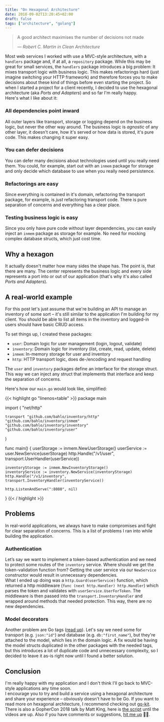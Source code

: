 ```yaml
---
title: "On Hexagonal Architecture"
date: 2018-09-02T13:20:45+02:00
draft: false
tags: ["architecture", "golang"]
---
```


> A good architect maximises the number of decisions not made
>
> <cite>— Robert C. Martin in Clean Architecture</cite>

Most web services I worked with use a MVC-style architecture, with a 
`handlers` package and, if at all, a `repository` package. 
While this may be great for small services, the `handlers` package 
introduces a big problem: It mixes transport logic with business logic.
This makes refactorings hard (just imagine switching your HTTP framework)
and therefore forces you to make decisions about these kind of things
before even starting the project.
So when I started a project for a client recently, I decided to use the hexagonal architecture (aka _Ports and Adapters_) and so far I'm really happy.  
Here's what I like about it:

### All dependencies point inward

All outer layers like transport, storage or logging depend on the business
logic, but never the other way around. 
The business logic is _agnostic_ of any other layer, it doesn't care, 
how it's served or how data is stored, it's pure code.
This makes changing it super easy.

### You can defer decisions

You can defer many decisions about technologies used until you really need 
them. 
You could, for example, start out with an `inmem` package for storage and
only decide which database to use when you really need persistence.

### Refactorings are easy

Since everything is contained in it's domain, refactoring the transport
package, for example, is _just_ refactoring transport code.
There is pure separation of concerns and everything has a clear place.

### Testing business logic is easy

Since you only have pure code without layer dependencies, you can easily
inject an `inmem` package as storage for example.
No need for mocking complex database structs, which just cost time.

## Why a hexagon

It actually doesn't matter how many sides the shape has. 
The point is, that there are many.
The center represents the business logic and every side represents a port 
into or out of our application (that's why it's also called _Ports and
Adapters_).

## A real-world example

For this post let's just assume that we're building an API to manage an 
inventory of some sort – it's still similar to the application I'm building
for my client.
You should be able to list all items in the inventory and logged-in users 
should have basic CRUD access.

To set things up, I created these packages:

* `user`: Domain logic for user management (login, logout, validate)
* `inventory`: Domain logic for inventory (list, create, read, update, delete)
* `inmem`: In-memory storage for user and inventory
* `http`: HTTP transport logic, does de-/encoding and request handling

The `user` and `inventory` packages define an interface for the storage
struct. 
This way we can inject any struct that implements that interface and keep
the separation of concerns.

Here's how our `main.go` would look like, simplified:

{{< highlight go "linenos=table" >}}
package main

import (
	"net/http"

	transport "github.com/bahlo/inventory/http"
	"github.com/bahlo/inventory/inmem"
	"github.com/bahlo/inventory/inventory"
	"github.com/bahlo/inventory/user"
)

func main() {
	userStorage := inmem.NewUserStorage()
	userService := user.NewService(userStorage)
	http.Handle("/v1/user", transport.UserHandler(userService))

	inventoryStorage := inmem.NewInventoryStorage()
	inventoryService := inventory.NewService(inventoryStorage)
	http.Handle("/v1/inventory", transport.InventoryHandler(inventoryService))

	http.ListenAndServe(":8080", nil)
}
{{< / highlight >}}

## Problems

In real-world applications, we always have to make compromises and fight for
clear separation of concerns.
This is a list of problems I ran into while building the application.

### Authentication

Let’s say we want to implement a token-based authentication and we need to 
protect some routes of the `inventory` service.
Where should we get the token-validation function from?
Getting the user service via our `NewService` constructor would result in
unnecessary dependencies.  
What I ended up doing was a `http.Guard(userService)` function, which
returned a http middleware (`func (next http.Handler) http.Handler`) which
parses the token and validates with `userService.UserForToken`.
The middleware is then passed into the `transport.InventoryHandler` and wrapped 
around methods that needed protection. This way, there are no new 
dependencies.

### Model decorators

Another problem are Go tags ([read up](https://golang.org/ref/spec#Tag)).
Let's say we need some for transport (e.g. `json:"id"`) and database 
(e.g. `db:"first_name"`), but they're attached to the model, which lies in
the domain logic.
A fix would be having the model structs duplicated in the other packages 
with the needed tags, but this introduces a lot of duplicate code and 
unnecessary complexity, so I decided to leave it as-is right now until
I found a better solution.

## Conclusion

I'm really happy with my application and I don't think I'll go back to
MVC-style applications any time soon.  
I encourage you to try and build a service using a hexagonal architecture 
and share your experience – obviously doesn't have to be Go.
If you want to read more on hexagonal architecture, I recommend checking 
out [go-kit](https://gokit.io).
There is also a GopherCon 2018 talk by Matt King, here is
[the script](https://about.sourcegraph.com/go/gophercon-2018-how-do-you-structure-your-go-apps) until the videos are up.
Also if you have comments or suggestions, [hit me up](/about) 🤙🏻.
